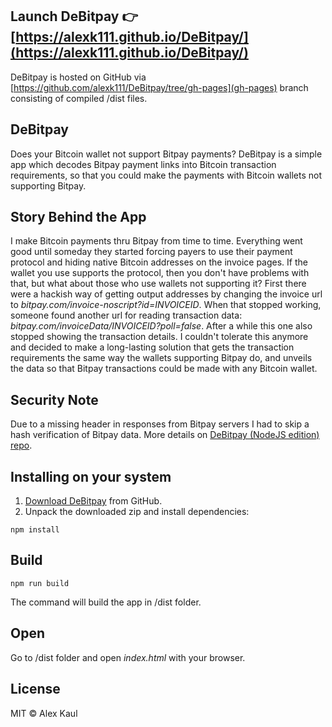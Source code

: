 ## Launch DeBitpay 👉 [https://alexk111.github.io/DeBitpay/](https://alexk111.github.io/DeBitpay/)

DeBitpay is hosted on GitHub via [https://github.com/alexk111/DeBitpay/tree/gh-pages](gh-pages) branch consisting of compiled /dist files.

## DeBitpay

Does your Bitcoin wallet not support Bitpay payments? DeBitpay is a simple app which decodes Bitpay payment links into Bitcoin transaction requirements, so that you could make the payments with Bitcoin wallets not supporting Bitpay.

## Story Behind the App

I make Bitcoin payments thru Bitpay from time to time. Everything went good until someday they started forcing payers to use their payment protocol and hiding native Bitcoin addresses on the invoice pages. If the wallet you use supports the protocol, then you don't have problems with that, but what about those who use wallets not supporting it? First there were a hackish way of getting output addresses by changing the invoice url to *bitpay.com/invoice-noscript?id=INVOICEID*. When that stopped working, someone found another url for reading transaction data: *bitpay.com/invoiceData/INVOICEID?poll=false*. After a while this one also stopped showing the transaction details. I couldn't tolerate this anymore and decided to make a long-lasting solution that gets the transaction requirements the same way the wallets supporting Bitpay do, and unveils the data so that Bitpay transactions could be made with any Bitcoin wallet.

## Security Note

Due to a missing header in responses from Bitpay servers I had to skip a hash verification of Bitpay data. More details on [DeBitpay (NodeJS edition) repo](https://github.com/alexk111/DeBitpay-nodejs).

## Installing on your system

1. [Download DeBitpay](https://github.com/alexk111/DeBitpay/archive/master.zip) from GitHub.
2. Unpack the downloaded zip and install dependencies:

```
npm install
```

## Build

```
npm run build
```

The command will build the app in /dist folder.

## Open

Go to /dist folder and open *index.html* with your browser.

## License

MIT © Alex Kaul


